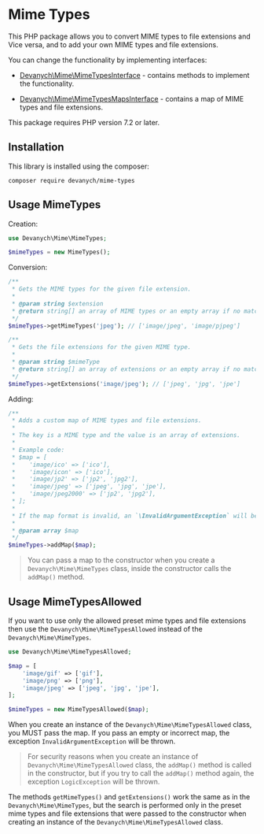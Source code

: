 # Mime Types

This PHP package allows you to convert MIME types to file extensions and Vice versa, and to add your own MIME types and file extensions.

You can change the functionality by implementing interfaces:

* [Devanych\Mime\MimeTypesInterface](https://github.com/devanych/mime-types/blob/master/src/MimeTypesInterface.php) - contains methods to implement the functionality.

* [Devanych\Mime\MimeTypesMapsInterface](https://github.com/devanych/mime-types/blob/master/src/MimeTypesMapsInterface.php) - contains a map of MIME types and file extensions.

This package requires PHP version 7.2 or later.

## Installation

This library is installed using the composer:

```
composer require devanych/mime-types
```

## Usage MimeTypes

Creation:

```php
use Devanych\Mime\MimeTypes;

$mimeTypes = new MimeTypes();
```

Conversion:

```php
/**
 * Gets the MIME types for the given file extension.
 *
 * @param string $extension
 * @return string[] an array of MIME types or an empty array if no match is found
 */
$mimeTypes->getMimeTypes('jpeg'); // ['image/jpeg', 'image/pjpeg']

/**
 * Gets the file extensions for the given MIME type.
 *
 * @param string $mimeType
 * @return string[] an array of extensions or an empty array if no match is found
 */
$mimeTypes->getExtensions('image/jpeg'); // ['jpeg', 'jpg', 'jpe']
```

Adding:

```php
/**
 * Adds a custom map of MIME types and file extensions.
 *
 * The key is a MIME type and the value is an array of extensions.
 *
 * Example code:
 * $map = [
 *    'image/ico' => ['ico'],
 *    'image/icon' => ['ico'],
 *    'image/jp2' => ['jp2', 'jpg2'],
 *    'image/jpeg' => ['jpeg', 'jpg', 'jpe'],
 *    'image/jpeg2000' => ['jp2', 'jpg2'],
 * ];
 *
 * If the map format is invalid, an `\InvalidArgumentException` will be thrown when the map is added.
 *
 * @param array $map
 */
$mimeTypes->addMap($map);
```

> You can pass a map to the constructor when you create a `Devanych\Mime\MimeTypes` class, inside the constructor calls the `addMap()` method.

## Usage MimeTypesAllowed

If you want to use only the allowed preset mime types and file extensions then use the `Devanych\Mime\MimeTypesAllowed` instead of the `Devanych\Mime\MimeTypes`.

```php
use Devanych\Mime\MimeTypesAllowed;

$map = [
    'image/gif' => ['gif'],
    'image/png' => ['png'],
    'image/jpeg' => ['jpeg', 'jpg', 'jpe'],
];

$mimeTypes = new MimeTypesAllowed($map);
```

When you create an instance of the `Devanych\Mime\MimeTypesAllowed` class, you MUST pass the map. If you pass an empty or incorrect map, the exception `InvalidArgumentException` will be thrown.

> For security reasons when you create an instance of `Devanych\Mime\MimeTypesAllowed` class, the `addMap()` method is called in the constructor, but if you try to call the `addMap()` method again, the exception `LogicException` will be thrown.

The methods `getMimeTypes()` and `getExtensions()` work the same as in the `Devanych\Mime\MimeTypes`, but the search is performed only in the preset mime types and file extensions that were passed to the constructor when creating an instance of the `Devanych\Mime\MimeTypesAllowed` class.